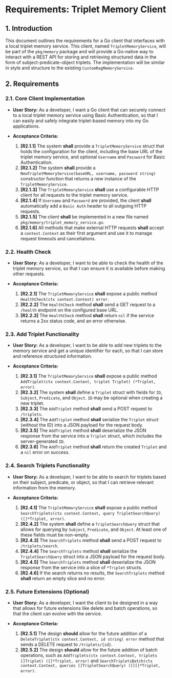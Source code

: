 # Requirements: Triplet Memory Client

## 1. Introduction

This document outlines the requirements for a Go client that interfaces with a local triplet memory service. This client, named `TripletMemoryService`, will be part of the `pkg/memory` package and will provide a Go-native way to interact with a REST API for storing and retrieving structured data in the form of subject-predicate-object triplets. The implementation will be similar in style and structure to the existing `CustomRagMemoryService`.

## 2. Requirements

### 2.1. Core Client Implementation

*   **User Story:** As a developer, I want a Go client that can securely connect to a local triplet memory service using Basic Authentication, so that I can easily and safely integrate triplet-based memory into my Go applications.

*   **Acceptance Criteria:**
    1.  **[R2.1.1]** The system **shall** provide a `TripletMemoryService` struct that holds the configuration for the client, including the base URL of the triplet memory service, and optional `Username` and `Password` for Basic Authentication.
    2.  **[R2.1.2]** The system **shall** provide a `NewTripletMemoryService(baseURL, username, password string)` constructor function that returns a new instance of the `TripletMemoryService`.
    3.  **[R2.1.3]** The `TripletMemoryService` **shall** use a configurable HTTP client for all requests to the triplet memory service.
    4.  **[R2.1.4]** If `Username` and `Password` are provided, the client **shall** automatically add a `Basic Auth` header to all outgoing HTTP requests.
    5.  **[R2.1.5]** The client **shall** be implemented in a new file named `pkg/memory/triplet_memory_service.go`.
    6.  **[R2.1.6]** All methods that make external HTTP requests **shall** accept a `context.Context` as their first argument and use it to manage request timeouts and cancellations.

### 2.2. Health Check

*   **User Story:** As a developer, I want to be able to check the health of the triplet memory service, so that I can ensure it is available before making other requests.

*   **Acceptance Criteria:**
    1.  **[R2.2.1]** The `TripletMemoryService` **shall** expose a public method `HealthCheck(ctx context.Context) error`.
    2.  **[R2.2.2]** The `HealthCheck` method **shall** send a GET request to a `/health` endpoint on the configured base URL.
    3.  **[R2.2.3]** The `HealthCheck` method **shall** return `nil` if the service returns a 2xx status code, and an error otherwise.

### 2.3. Add Triplet Functionality

*   **User Story:** As a developer, I want to be able to add new triplets to the memory service and get a unique identifier for each, so that I can store and reference structured information.

*   **Acceptance Criteria:**
    1.  **[R2.3.1]** The `TripletMemoryService` **shall** expose a public method `AddTriplet(ctx context.Context, triplet Triplet) (*Triplet, error)`.
    2.  **[R2.3.2]** The system **shall** define a `Triplet` struct with fields for `ID`, `Subject`, `Predicate`, and `Object`. `ID` may be optional when creating a new triplet.
    3.  **[R2.3.3]** The `AddTriplet` method **shall** send a POST request to `/triplets`.
    4.  **[R2.3.4]** The `AddTriplet` method **shall** serialize the `Triplet` struct (without the ID) into a JSON payload for the request body.
    5.  **[R2.3.5]** The `AddTriplet` method **shall** deserialize the JSON response from the service into a `Triplet` struct, which includes the server-generated `ID`.
    6.  **[R2.3.6]** The `AddTriplet` method **shall** return the created `Triplet` and a `nil` error on success.

### 2.4. Search Triplets Functionality

*   **User Story:** As a developer, I want to be able to search for triplets based on their subject, predicate, or object, so that I can retrieve relevant information from the memory.

*   **Acceptance Criteria:**
    1.  **[R2.4.1]** The `TripletMemoryService` **shall** expose a public method `SearchTriplets(ctx context.Context, query TripletSearchQuery) ([]*Triplet, error)`.
    2.  **[R2.4.2]** The system **shall** define a `TripletSearchQuery` struct that allows for querying by `Subject`, `Predicate`, and `Object`. At least one of these fields must be non-empty.
    3.  **[R2.4.3]** The `SearchTriplets` method **shall** send a POST request to `/triplets/search`.
    4.  **[R2.4.4]** The `SearchTriplets` method **shall** serialize the `TripletSearchQuery` struct into a JSON payload for the request body.
    5.  **[R2.4.5]** The `SearchTriplets` method **shall** deserialize the JSON response from the service into a slice of `*Triplet` structs.
    6.  **[R2.4.6]** If the search returns no results, the `SearchTriplets` method **shall** return an empty slice and no error.

### 2.5. Future Extensions (Optional)

*   **User Story:** As a developer, I want the client to be designed in a way that allows for future extensions like delete and batch operations, so that the client can evolve with the service.

*   **Acceptance Criteria:**
    1.  **[R2.5.1]** The design **should** allow for the future addition of a `DeleteTriplet(ctx context.Context, id string) error` method that sends a DELETE request to `/triplets/{id}`.
    2.  **[R2.5.2]** The design **should** allow for the future addition of batch operations, such as `AddTriplets(ctx context.Context, triplets []Triplet) ([]*Triplet, error)` and `SearchTripletsBatch(ctx context.Context, queries []TripletSearchQuery) ([][]*Triplet, error)`.
